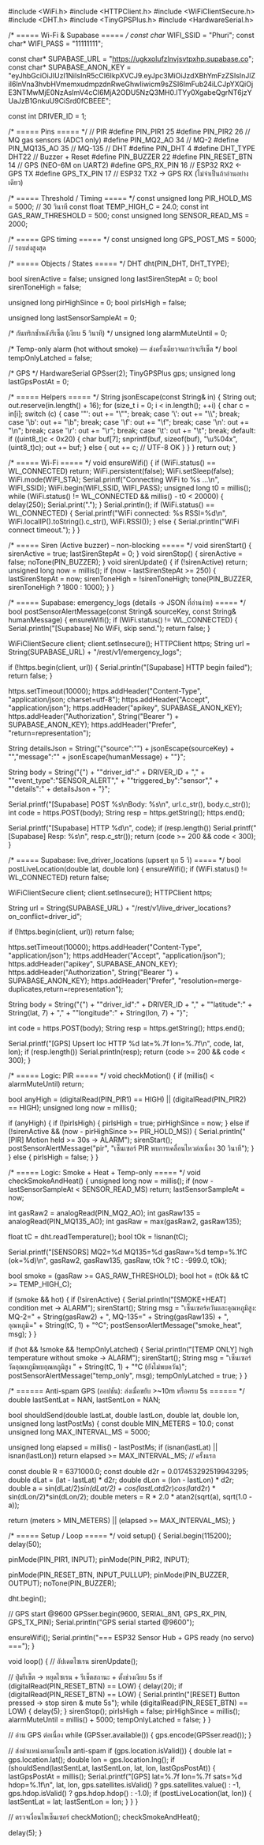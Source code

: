 #include <WiFi.h>
#include <HTTPClient.h>
#include <WiFiClientSecure.h>
#include <DHT.h>
#include <TinyGPSPlus.h>
#include <HardwareSerial.h>

/* ===== Wi-Fi & Supabase ===== */
const char* WIFI_SSID = "Phuri";
const char* WIFI_PASS = "11111111";

const char* SUPABASE_URL  = "https://ugkxolufzlnvjsvtpxhp.supabase.co";
const char* SUPABASE_ANON_KEY =
  "eyJhbGciOiJIUzI1NiIsInR5cCI6IkpXVCJ9.eyJpc3MiOiJzdXBhYmFzZSIsInJlZiI6InVna3hvbHVmemxudmpzdnRweGhwIiwicm9sZSI6ImFub24iLCJpYXQiOjE3NTMwMjE0NzAsImV4cCI6MjA2ODU5NzQ3MH0.lTYy0XgabeQgrNT6jzYUaJzB1GnkuU9CiSrd0fCBEEE";

const int DRIVER_ID = 1;

/* ===== Pins ===== */
// PIR
#define PIN_PIR1        25
#define PIN_PIR2        26
// MQ gas sensors (ADC1 only)
#define PIN_MQ2_AO      34   // MQ-2
#define PIN_MQ135_AO    35   // MQ-135
// DHT
#define PIN_DHT         4
#define DHT_TYPE        DHT22
// Buzzer + Reset
#define PIN_BUZZER      22
#define PIN_RESET_BTN   14
// GPS (NEO-6M on UART2)
#define GPS_RX_PIN      16   // ESP32 RX2 ← GPS TX
#define GPS_TX_PIN      17   // ESP32 TX2 → GPS RX (ไม่จำเป็นถ้าอ่านอย่างเดียว)

/* ===== Threshold / Timing ===== */
const unsigned long PIR_HOLD_MS      = 5000;  // 30 วินาที
const float  TEMP_HIGH_C             = 24.0;
const int    GAS_RAW_THRESHOLD       = 500;
const unsigned long SENSOR_READ_MS   = 2000;

/* ===== GPS timing ===== */
const unsigned long GPS_POST_MS      = 5000;   // รอบส่งสูงสุด

/* ===== Objects / States ===== */
DHT dht(PIN_DHT, DHT_TYPE);

bool sirenActive = false;
unsigned long lastSirenStepAt = 0;
bool sirenToneHigh = false;

unsigned long pirHighSince = 0;
bool pirIsHigh = false;

unsigned long lastSensorSampleAt = 0;

/* กันทริกซ้ำหลังรีเซ็ต (เงียบ 5 วินาที) */
unsigned long alarmMuteUntil = 0;

/* Temp-only alarm (hot without smoke) — ส่งครั้งเดียวจนกว่าจะรีเซ็ต */
bool tempOnlyLatched = false;

/* GPS */
HardwareSerial GPSser(2);
TinyGPSPlus gps;
unsigned long lastGpsPostAt = 0;

/* ===== Helpers ===== */
String jsonEscape(const String& in) {
  String out; out.reserve(in.length() + 16);
  for (size_t i = 0; i < in.length(); ++i) {
    char c = in[i];
    switch (c) {
      case '\"': out += "\\\""; break;
      case '\\': out += "\\\\"; break;
      case '\b': out += "\\b";  break;
      case '\f': out += "\\f";  break;
      case '\n': out += "\\n";  break;
      case '\r': out += "\\r";  break;
      case '\t': out += "\\t";  break;
      default:
        if ((uint8_t)c < 0x20) {
          char buf[7];
          snprintf(buf, sizeof(buf), "\\u%04x", (uint8_t)c);
          out += buf;
        } else {
          out += c; // UTF-8 OK
        }
    }
  }
  return out;
}

/* ===== Wi-Fi ===== */
void ensureWifi() {
  if (WiFi.status() == WL_CONNECTED) return;
  WiFi.persistent(false);
  WiFi.setSleep(false);
  WiFi.mode(WIFI_STA);
  Serial.printf("Connecting WiFi to %s ...\n", WIFI_SSID);
  WiFi.begin(WIFI_SSID, WIFI_PASS);
  unsigned long t0 = millis();
  while (WiFi.status() != WL_CONNECTED && millis() - t0 < 20000) {
    delay(250);
    Serial.print(".");
  }
  Serial.println();
  if (WiFi.status() == WL_CONNECTED) {
    Serial.printf("WiFi connected: %s  RSSI=%d\n",
                  WiFi.localIP().toString().c_str(), WiFi.RSSI());
  } else {
    Serial.println("WiFi connect timeout.");
  }
}

/* ===== Siren (Active buzzer) – non-blocking ===== */
void sirenStart()    { 
  sirenActive = true; 
  lastSirenStepAt = 0; 
}
void sirenStop()     { 
  sirenActive = false; 
  noTone(PIN_BUZZER); 
}
void sirenUpdate() {
  if (!sirenActive) return;
  unsigned long now = millis();
  if (now - lastSirenStepAt >= 250) {
    lastSirenStepAt = now;
    sirenToneHigh = !sirenToneHigh;
    tone(PIN_BUZZER, sirenToneHigh ? 1800 : 1000);
  }
}

/* ===== Supabase: emergency_logs (details → JSON ที่อ่านง่าย) ===== */
bool postSensorAlertMessage(const String& sourceKey, const String& humanMessage) {
  ensureWifi();
  if (WiFi.status() != WL_CONNECTED) {
    Serial.println("[Supabase] No WiFi, skip send.");
    return false;
  }

  WiFiClientSecure client; client.setInsecure();
  HTTPClient https;
  String url = String(SUPABASE_URL) + "/rest/v1/emergency_logs";

  if (!https.begin(client, url)) {
    Serial.println("[Supabase] HTTP begin failed");
    return false;
  }

  https.setTimeout(10000);
  https.addHeader("Content-Type", "application/json; charset=utf-8");
  https.addHeader("Accept", "application/json");
  https.addHeader("apikey", SUPABASE_ANON_KEY);
  https.addHeader("Authorization", String("Bearer ") + SUPABASE_ANON_KEY);
  https.addHeader("Prefer", "return=representation");

  String detailsJson = String("{\"source\":\"") + jsonEscape(sourceKey) +
                       "\",\"message\":\"" + jsonEscape(humanMessage) + "\"}";

  String body = String("{")
    + "\"driver_id\":" + DRIVER_ID + ","
    + "\"event_type\":\"SENSOR_ALERT\","
    + "\"triggered_by\":\"sensor\","
    + "\"details\":" + detailsJson +
    "}";

  Serial.printf("[Supabase] POST %s\nBody: %s\n", url.c_str(), body.c_str());
  int code = https.POST(body);
  String resp = https.getString();
  https.end();

  Serial.printf("[Supabase] HTTP %d\n", code);
  if (resp.length()) Serial.printf("[Supabase] Resp: %s\n", resp.c_str());
  return (code >= 200 && code < 300);
}

/* ===== Supabase: live_driver_locations (upsert ทุก 5 วิ) ===== */
bool postLiveLocation(double lat, double lon) {
  ensureWifi();
  if (WiFi.status() != WL_CONNECTED) return false;

  WiFiClientSecure client; client.setInsecure();
  HTTPClient https;

  String url = String(SUPABASE_URL) + "/rest/v1/live_driver_locations?on_conflict=driver_id";

  if (!https.begin(client, url)) return false;

  https.setTimeout(10000);
  https.addHeader("Content-Type", "application/json");
  https.addHeader("Accept", "application/json");
  https.addHeader("apikey", SUPABASE_ANON_KEY);
  https.addHeader("Authorization", String("Bearer ") + SUPABASE_ANON_KEY);
  https.addHeader("Prefer", "resolution=merge-duplicates,return=representation");

  String body = String("{")
    + "\"driver_id\":" + DRIVER_ID + ","
    + "\"latitude\":"  + String(lat, 7) + ","
    + "\"longitude\":" + String(lon, 7)
    + "}";

  int code = https.POST(body);
  String resp = https.getString();
  https.end();

  Serial.printf("[GPS] Upsert loc HTTP %d  lat=%.7f lon=%.7f\n", code, lat, lon);
  if (resp.length()) Serial.println(resp);
  return (code >= 200 && code < 300);
}

/* ===== Logic: PIR ===== */
void checkMotion() {
  if (millis() < alarmMuteUntil) return;

  bool anyHigh = (digitalRead(PIN_PIR1) == HIGH) || (digitalRead(PIN_PIR2) == HIGH);
  unsigned long now = millis();

  if (anyHigh) {
    if (!pirIsHigh) {
      pirIsHigh = true;
      pirHighSince = now;
    } else if (!sirenActive && (now - pirHighSince >= PIR_HOLD_MS)) {
      Serial.println("[PIR] Motion held >= 30s → ALARM");
      sirenStart();
      postSensorAlertMessage("pir", "เซ็นเซอร์ PIR พบการเคลื่อนไหวต่อเนื่อง 30 วินาที");
    }
  } else {
    pirIsHigh = false;
  }
}

/* ===== Logic: Smoke + Heat + Temp-only ===== */
void checkSmokeAndHeat() {
  unsigned long now = millis();
  if (now - lastSensorSampleAt < SENSOR_READ_MS) return;
  lastSensorSampleAt = now;

  int gasRaw2   = analogRead(PIN_MQ2_AO);
  int gasRaw135 = analogRead(PIN_MQ135_AO);
  int gasRaw    = max(gasRaw2, gasRaw135);

  float tC = dht.readTemperature();
  bool tOk = !isnan(tC);

  Serial.printf("[SENSORS] MQ2=%d MQ135=%d gasRaw=%d  temp=%.1fC (ok=%d)\n",
                gasRaw2, gasRaw135, gasRaw, tOk ? tC : -999.0, tOk);

  bool smoke = (gasRaw >= GAS_RAW_THRESHOLD);
  bool hot   = (tOk && tC >= TEMP_HIGH_C);

  if (smoke && hot) {
    if (!sirenActive) {
      Serial.println("[SMOKE+HEAT] condition met → ALARM");
      sirenStart();
      String msg = "เซ็นเซอร์ควันและอุณหภูมิสูง: MQ-2=" + String(gasRaw2) +
                   ", MQ-135=" + String(gasRaw135) + ", อุณหภูมิ=" + String(tC, 1) + "°C";
      postSensorAlertMessage("smoke_heat", msg);
    }
  }

  if (hot && !smoke && !tempOnlyLatched) {
    Serial.println("[TEMP ONLY] high temperature without smoke → ALARM");
    sirenStart();
    String msg = "เซ็นเซอร์วัดอุณหภูมิพบอุณหภูมิสูง " + String(tC, 1) + "°C (ยังไม่พบควัน)";
    postSensorAlertMessage("temp_only", msg);
    tempOnlyLatched = true;
  }
}

/* ====== Anti-spam GPS (ออปชัน): ส่งเมื่อขยับ >~10m หรือครบ 5s ====== */
double lastSentLat = NAN, lastSentLon = NAN;

bool shouldSend(double lastLat, double lastLon, double lat, double lon, unsigned long lastPostMs) {
  const double MIN_METERS = 10.0;
  const unsigned long MAX_INTERVAL_MS = 5000;

  unsigned long elapsed = millis() - lastPostMs;
  if (isnan(lastLat) || isnan(lastLon)) return elapsed >= MAX_INTERVAL_MS; // ครั้งแรก

  const double R = 6371000.0;
  const double d2r = 0.017453292519943295;
  double dLat = (lat - lastLat) * d2r;
  double dLon = (lon - lastLon) * d2r;
  double a = sin(dLat/2)*sin(dLat/2) +
             cos(lastLat*d2r)*cos(lat*d2r) * sin(dLon/2)*sin(dLon/2);
  double meters = R * 2.0 * atan2(sqrt(a), sqrt(1.0 - a));

  return (meters > MIN_METERS) || (elapsed >= MAX_INTERVAL_MS);
}

/* ===== Setup / Loop ===== */
void setup() {
  Serial.begin(115200);
  delay(50);

  pinMode(PIN_PIR1, INPUT);
  pinMode(PIN_PIR2, INPUT);

  pinMode(PIN_RESET_BTN, INPUT_PULLUP);
  pinMode(PIN_BUZZER, OUTPUT);
  noTone(PIN_BUZZER);

  dht.begin();

  // GPS start @9600
  GPSser.begin(9600, SERIAL_8N1, GPS_RX_PIN, GPS_TX_PIN);
  Serial.println("GPS serial started @9600");

  ensureWifi();
  Serial.println("=== ESP32 Sensor Hub + GPS ready (no servo) ===");
}

void loop() {
  // อัปเดตไซเรน
  sirenUpdate();

  // ปุ่มรีเซ็ต → หยุดไซเรน + รีเซ็ตสถานะ + ตั้งช่วงเงียบ 5s
  if (digitalRead(PIN_RESET_BTN) == LOW) {
    delay(20);
    if (digitalRead(PIN_RESET_BTN) == LOW) {
      Serial.println("[RESET] Button pressed → stop siren & mute 5s");
      while (digitalRead(PIN_RESET_BTN) == LOW) { delay(5); }
      sirenStop();
      pirIsHigh = false;
      pirHighSince = millis();
      alarmMuteUntil = millis() + 5000;
      tempOnlyLatched = false;
    }
  }

  // อ่าน GPS ต่อเนื่อง
  while (GPSser.available()) {
    gps.encode(GPSser.read());
  }

  // ส่งตำแหน่งตามเงื่อนไข anti-spam
  if (gps.location.isValid()) {
    double lat = gps.location.lat();
    double lon = gps.location.lng();
    if (shouldSend(lastSentLat, lastSentLon, lat, lon, lastGpsPostAt)) {
      lastGpsPostAt = millis();
      Serial.printf("[GPS] lat=%.7f lon=%.7f sats=%d hdop=%.1f\n",
                    lat, lon,
                    gps.satellites.isValid() ? gps.satellites.value() : -1,
                    gps.hdop.isValid() ? gps.hdop.hdop() : -1.0);
      if (postLiveLocation(lat, lon)) {
        lastSentLat = lat; lastSentLon = lon;
      }
    }
  }

  // ตรวจเงื่อนไขเซ็นเซอร์
  checkMotion();
  checkSmokeAndHeat();

  delay(5);
}
